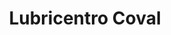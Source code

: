 ---
title: "Lubricentro Coval"
url: /ayacucho/lubricentro-coval/
shop: reparación de automóviles
---